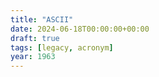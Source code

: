 ```yaml
---
title: "ASCII"
date: 2024-06-18T00:00:00+00:00
draft: true
tags: [legacy, acronym]
year: 1963
---
```

